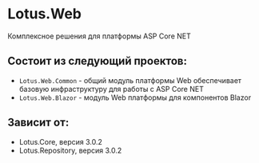 # Lotus.Web
Комплексное решения для платформы ASP Core NET

## Состоит из следующий проектов:
 - `Lotus.Web.Common` - oбщий модуль платформы Web обеспечивает базовую инфраструктуру для работы c ASP Core NET
 - `Lotus.Web.Blazor` - модуль Web платформы для компонентов Blazor

## Зависит от:
 - Lotus.Core, версия 3.0.2
 - Lotus.Repository, версия 3.0.2